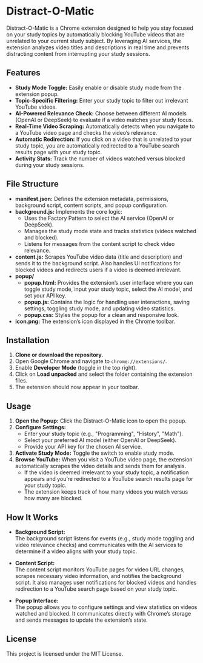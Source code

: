 # Distract-O-Matic

Distract-O-Matic is a Chrome extension designed to help you stay focused on your study topics by automatically blocking YouTube videos that are unrelated to your current study subject. By leveraging AI services, the extension analyzes video titles and descriptions in real time and prevents distracting content from interrupting your study sessions.

## Features

- **Study Mode Toggle:** Easily enable or disable study mode from the extension popup.
- **Topic-Specific Filtering:** Enter your study topic to filter out irrelevant YouTube videos.
- **AI-Powered Relevance Check:** Choose between different AI models (OpenAI or DeepSeek) to evaluate if a video matches your study focus.
- **Real-Time Video Scraping:** Automatically detects when you navigate to a YouTube video page and checks the video’s relevance.
- **Automatic Redirection:** If you click on a video that is unrelated to your study topic, you are automatically redirected to a YouTube search results page with your study topic.
- **Activity Stats:** Track the number of videos watched versus blocked during your study sessions.

## File Structure

- **manifest.json:** Defines the extension metadata, permissions, background script, content scripts, and popup configuration.
- **background.js:** Implements the core logic:
  - Uses the Factory Pattern to select the AI service (OpenAI or DeepSeek).
  - Manages the study mode state and tracks statistics (videos watched and blocked).
  - Listens for messages from the content script to check video relevance.
- **content.js:** Scrapes YouTube video data (title and description) and sends it to the background script. Also handles UI notifications for blocked videos and redirects users if a video is deemed irrelevant.
- **popup/**  
  - **popup.html:** Provides the extension’s user interface where you can toggle study mode, input your study topic, select the AI model, and set your API key.
  - **popup.js:** Contains the logic for handling user interactions, saving settings, toggling study mode, and updating video statistics.
  - **popup.css:** Styles the popup for a clean and responsive look.
- **icon.png:** The extension’s icon displayed in the Chrome toolbar.

## Installation

1. **Clone or download the repository.**
2. Open Google Chrome and navigate to `chrome://extensions/`.
3. Enable **Developer Mode** (toggle in the top right).
4. Click on **Load unpacked** and select the folder containing the extension files.
5. The extension should now appear in your toolbar.

## Usage

1. **Open the Popup:** Click the Distract-O-Matic icon to open the popup.
2. **Configure Settings:**
   - Enter your study topic (e.g., "Programming", "History", "Math").
   - Select your preferred AI model (either OpenAI or DeepSeek).
   - Provide your API key for the chosen AI service.
3. **Activate Study Mode:** Toggle the switch to enable study mode.
4. **Browse YouTube:** When you visit a YouTube video page, the extension automatically scrapes the video details and sends them for analysis.
   - If the video is deemed irrelevant to your study topic, a notification appears and you’re redirected to a YouTube search results page for your study topic.
   - The extension keeps track of how many videos you watch versus how many are blocked.

## How It Works

- **Background Script:**  
  The background script listens for events (e.g., study mode toggling and video relevance checks) and communicates with the AI services to determine if a video aligns with your study topic.  

- **Content Script:**  
  The content script monitors YouTube pages for video URL changes, scrapes necessary video information, and notifies the background script. It also manages user notifications for blocked videos and handles redirection to a YouTube search page based on your study topic.  

- **Popup Interface:**  
  The popup allows you to configure settings and view statistics on videos watched and blocked. It communicates directly with Chrome’s storage and sends messages to update the extension’s state.  

## License

This project is licensed under the MIT License.
